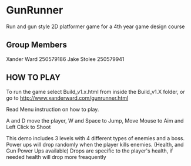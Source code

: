 GunRunner
=========

Run and gun style 2D platformer game for a 4th year game design course

Group Members
-------------
Xander Ward 250579186
Jake Stolee 250579941

HOW TO PLAY
-----------

To run the game select Build_v1.x.html from inside the Build_v1.X folder, or go to http://www.xanderward.com/gunrunner.html

Read Menu instruction on how to play.

A and D move the player, W and Space to Jump, Move Mouse to Aim and Left Click to Shoot

This demo includes 3 levels with 4 different types of enemies and a boss. 
Power ups will drop randomly when the player kills enemies. (Health, and Gun Power Ups available)
Drops are specific to the player's health, if needed health will drop more freaquently